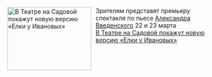 <!--2025-03-16 17:45:14-->
<div class="yb">
  <div class="rss smaller1 kino_teatr"><a href="https://www.kino-teatr.ru/teatr/news/y2025/3-16/37137/" title="В Театре на Садовой покажут новую версию «Елки у Ивановых»"><img src="https://www.kino-teatr.ru/news/7/3/37137/poster.jpg" width="196" height="147" align="left" hspace="5" style="margin: 0px 10px 0px 5px" alt="В Театре на Садовой покажут новую версию «Елки у Ивановых»"/></a>Зрителям представят премьеру спектакля по пьесе <a href=https://www.kino-teatr.ru/kino/screenwriter/sov/253462/bio/ target=_blank>Александра Введенского</a> 22 и 23 марта <br><a class="light" href="https://www.kino-teatr.ru/teatr/news/y2025/3-16/37137/">В Театре на Садовой покажут новую версию «Елки у Ивановых»</a></div>
</div>
